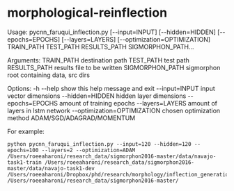 # morphological-reinflection

Usage:
  pycnn_faruqui_inflection.py [--input=INPUT] [--hidden=HIDDEN] [--epochs=EPOCHS] [--layers=LAYERS] [--optimization=OPTIMIZATION] TRAIN_PATH TEST_PATH RESULTS_PATH SIGMORPHON_PATH...

Arguments:
  TRAIN_PATH    destination path
  TEST_PATH     test path
  RESULTS_PATH  results file to be written
  SIGMORPHON_PATH   sigmorphon root containing data, src dirs

Options:
  -h --help                     show this help message and exit
  --input=INPUT                 input vector dimensions
  --hidden=HIDDEN               hidden layer dimensions
  --epochs=EPOCHS               amount of training epochs
  --layers=LAYERS               amount of layers in lstm network
  --optimization=OPTIMIZATION   chosen optimization method ADAM/SGD/ADAGRAD/MOMENTUM

For example:

    python pycnn_faruqui_inflection.py --input=120 --hidden=120 --epochs=100 --layers=2 --optimization=ADAM /Users/roeeaharoni/research_data/sigmorphon2016-master/data/navajo-task1-train /Users/roeeaharoni/research_data/sigmorphon2016-master/data/navajo-task1-dev /Users/roeeaharoni/Dropbox/phd/research/morphology/inflection_generation/results/navajo_results.txt /Users/roeeaharoni/research_data/sigmorphon2016-master/
